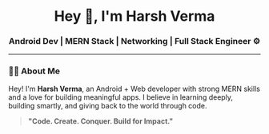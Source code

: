 <h1 align="center">Hey 👋, I'm Harsh Verma</h1>
<h3 align="center">Android Dev | MERN Stack | Networking | Full Stack Engineer ⚙️</h3>

---

### 👨‍💻 About Me

Hey! I'm **Harsh Verma**, an Android + Web developer with strong MERN skills and a love for building meaningful apps. I believe in learning deeply, building smartly, and giving back to the world through code.


> **"Code. Create. Conquer. Build for Impact."**
